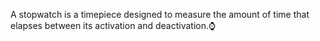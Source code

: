 A stopwatch is a timepiece designed to measure the amount of time that elapses between its activation and deactivation.⌚
